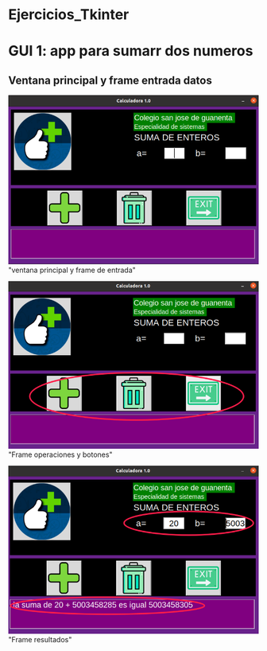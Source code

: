 # Ejercicios_Tkinter

# GUI 1: app para sumarr dos numeros

## Ventana principal y frame entrada datos

![ventana principal y frame entrada](ventana_principal.png)"ventana principal y frame de entrada"

![Frame operaciones y botones](frame_operaciones.png)"Frame operaciones y botones"

![Frame resultados](frame_resultados.png)"Frame resultados"
